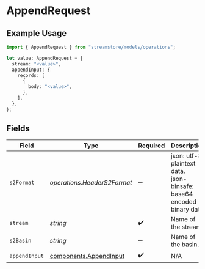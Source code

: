 # AppendRequest

## Example Usage

```typescript
import { AppendRequest } from "streamstore/models/operations";

let value: AppendRequest = {
  stream: "<value>",
  appendInput: {
    records: [
      {
        body: "<value>",
      },
    ],
  },
};
```

## Fields

| Field                                                                 | Type                                                                  | Required                                                              | Description                                                           |
| --------------------------------------------------------------------- | --------------------------------------------------------------------- | --------------------------------------------------------------------- | --------------------------------------------------------------------- |
| `s2Format`                                                            | *operations.HeaderS2Format*                                           | :heavy_minus_sign:                                                    | json: utf-8 plaintext data.<br/>json-binsafe: base64 encoded binary data. |
| `stream`                                                              | *string*                                                              | :heavy_check_mark:                                                    | Name of the stream.                                                   |
| `s2Basin`                                                             | *string*                                                              | :heavy_minus_sign:                                                    | Name of the basin.                                                    |
| `appendInput`                                                         | [components.AppendInput](../../models/components/appendinput.md)      | :heavy_check_mark:                                                    | N/A                                                                   |